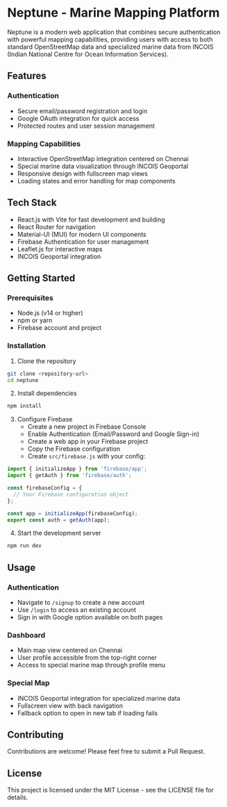 # Neptune - Marine Mapping Platform

Neptune is a modern web application that combines secure authentication with powerful mapping capabilities, providing users with access to both standard OpenStreetMap data and specialized marine data from INCOIS (Indian National Centre for Ocean Information Services).

## Features

### Authentication
- Secure email/password registration and login
- Google OAuth integration for quick access
- Protected routes and user session management

### Mapping Capabilities
- Interactive OpenStreetMap integration centered on Chennai
- Special marine data visualization through INCOIS Geoportal
- Responsive design with fullscreen map views
- Loading states and error handling for map components

## Tech Stack

- React.js with Vite for fast development and building
- React Router for navigation
- Material-UI (MUI) for modern UI components
- Firebase Authentication for user management
- Leaflet.js for interactive maps
- INCOIS Geoportal integration

## Getting Started

### Prerequisites

- Node.js (v14 or higher)
- npm or yarn
- Firebase account and project

### Installation

1. Clone the repository
```bash
git clone <repository-url>
cd neptune
```

2. Install dependencies
```bash
npm install
```

3. Configure Firebase
   - Create a new project in Firebase Console
   - Enable Authentication (Email/Password and Google Sign-in)
   - Create a web app in your Firebase project
   - Copy the Firebase configuration
   - Create `src/firebase.js` with your config:

```javascript
import { initializeApp } from 'firebase/app';
import { getAuth } from 'firebase/auth';

const firebaseConfig = {
  // Your Firebase configuration object
};

const app = initializeApp(firebaseConfig);
export const auth = getAuth(app);
```

4. Start the development server
```bash
npm run dev
```

## Usage

### Authentication
- Navigate to `/signup` to create a new account
- Use `/login` to access an existing account
- Sign in with Google option available on both pages

### Dashboard
- Main map view centered on Chennai
- User profile accessible from the top-right corner
- Access to special marine map through profile menu

### Special Map
- INCOIS Geoportal integration for specialized marine data
- Fullscreen view with back navigation
- Fallback option to open in new tab if loading fails

## Contributing

Contributions are welcome! Please feel free to submit a Pull Request.

## License

This project is licensed under the MIT License - see the LICENSE file for details.

